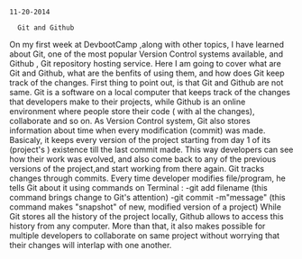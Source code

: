     11-20-2014

      Git and Github

On my first week at DevbootCamp ,along with other topics, I have learned about Git, one of the most popular Version Control systems available, and Github , Git repository hosting service.
Here I am going to cover what are Git and Github, what are the benfits of using them, and how does Git keep track of the changes.
First thing to point out, is that Git and Github are not same. Git is a software on a local computer that keeps track of the changes that developers make to their projects, while Github is an online environment where people store their code ( with al the changes), collaborate  and so on.
As Version Control system, Git also   stores information about time when every modification (commit)  was made. Basicaly, it keeps every version of the project starting from day 1 of its (project's ) existence till the last commit made. This way developers can see how their work was evolved, and also come back to any of the previous versions of the project,and start working from there again.
Git tracks changes  through commits. Every time developer modifies file/program, he tells Git about it using commands on Terminal :
-git add filename (this command brings change to Git's attention)
-git commit -m"message" (this command makes "snapshot" of new, modified version of a project)
 While Git stores all the history of the project locally, Github allows to access this history from any computer. More than that, it also makes possible for multiple developers to collaborate on same project without worrying that their changes will interlap with one another.



